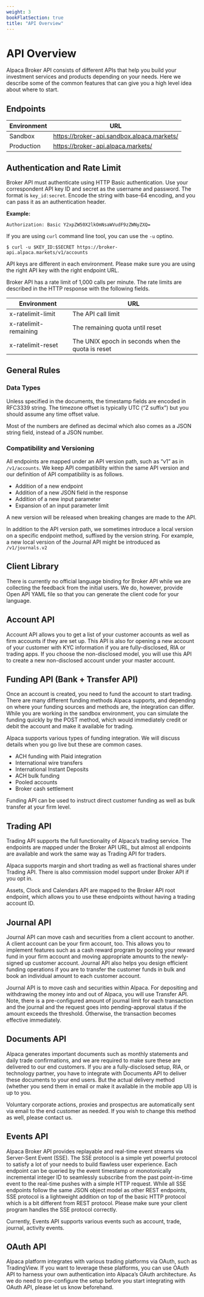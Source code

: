 ```yaml
---
weight: 3
bookFlatSection: true
title: "API Overview"
---
```


# API Overview

Alpaca Broker API consists of different APIs that help you build your investment services and products depending on your needs. Here we describe some of the common features that can give you a high level idea about where to start.

## Endpoints

| Environment | URL                                        |
| ----------- | ------------------------------------------ |
| Sandbox     | https://broker-api.sandbox.alpaca.markets/ |
| Production  | https://broker-api.alpaca.markets/         |

## Authentication and Rate Limit

Broker API must authenticate using HTTP Basic authentication. Use your
correspondent API key ID and secret as the username and password. The format is
`key_id:secret`. Encode the string with base-64 encoding, and you can pass it as
an authentication header.

**Example:**

```
Authorization: Basic Y2xpZW50X2lkOmNsaWVudF9zZWNyZXQ=
```

If you are using `curl` command line tool, you can use the `-u` optino.

```
$ curl -u $KEY_ID:$SECRET https://broker-api.alpaca.markets/v1/accounts
```

API keys are different in each environment. Please make sure you are using the right API key with the right endpoint URL.

Broker API has a rate limit of 1,000 calls per minute. The rate limits are described in the HTTP response with the following fields.

| Environment           | URL                                               |
| --------------------- | ------------------------------------------------- |
| x-ratelimit-limit     | The API call limit                                |
| x-ratelimit-remaining | The remaining quota until reset                   |
| x-ratelimit-reset     | The UNIX epoch in seconds when the quota is reset |

## General Rules

### Data Types

Unless specified in the documents, the timestamp fields are encoded in RFC3339 string. The timezone offset is typically UTC (“Z suffix”) but you should assume any time offset value.

Most of the numbers are defined as decimal which also comes as a JSON string field, instead of a JSON number.

### Compatibility and Versioning

All endpoints are mapped under an API version path, such as “v1” as in `/v1/accounts`. We keep API compatibility within the same API version and our definition of API compatibility is as follows.

- Addition of a new endpoint
- Addition of a new JSON field in the response
- Addition of a new input parameter
- Expansion of an input parameter limit

A new version will be released when breaking changes are made to the API.

In addition to the API version path, we sometimes introduce a local version on a specific endpoint method, suffixed by the version string. For example, a new local version of the Journal API might be introduced as `/v1/journals.v2`

## Client Library

There is currently no official language binding for Broker API while we are collecting the feedback from the initial users. We do, however, provide Open API YAML file so that you can generate the client code for your language.

## Account API

Account API allows you to get a list of your customer accounts as well as firm accounts if they are set up. This API is also for opening a new account of your customer with KYC information if you are fully-disclosed, RIA or trading apps. If you choose the non-disclosed model, you will use this API to create a new non-disclosed account under your master account.

## Funding API (Bank + Transfer API)

Once an account is created, you need to fund the account to start trading. There are many different funding methods Alpaca supports, and depending on where your funding sources and methods are, the integration can differ. While you are working in the sandbox environment, you can simulate the funding quickly by the POST method, which would immediately credit or debit the account and make it available for trading.

Alpaca supports various types of funding integration. We will discuss details when you go live but these are common cases.

- ACH funding with Plaid integration
- International wire transfers
- International Instant Deposits
- ACH bulk funding
- Pooled accounts
- Broker cash settlement

Funding API can be used to instruct direct customer funding as well as bulk transfer at your firm level.

## Trading API

Trading API supports the full functionality of Alpaca’s trading service. The endpoints are mapped under the Broker API URL, but almost all endpoints are available and work the same way as Trading API for traders.

Alpaca supports margin and short trading as well as fractional shares under Trading API. There is also commission model support under Broker API if you opt in.

Assets, Clock and Calendars API are mapped to the Broker API root endpoint, which allows you to use these endpoints without having a trading account ID.

## Journal API

Journal API can move cash and securities from a client account to another. A client account can be your firm account, too. This allows you to implement features such as a cash reward program by pooling your reward fund in your firm account and moving appropriate amounts to the newly-signed up customer account. Journal API also helps you design efficient funding operations if you are to transfer the customer funds in bulk and book an individual amount to each customer account.

Journal API is to move cash and securities within Alpaca. For depositing and withdrawing the money into and out of Alpaca, you will use Transfer API. Note, there is a pre-configured amount of journal limit for each transaction and the journal and the request goes into pending-approval status if the amount exceeds the threshold. Otherwise, the transaction becomes effective immediately.

## Documents API

Alpaca generates important documents such as monthly statements and daily trade confirmations, and we are required to make sure these are delivered to our end customers. If you are a fully-disclosed setup, RIA, or technology partner, you have to integrate with Documents API to deliver these documents to your end users. But the actual delivery method (whether you send them in email or make it available in the mobile app UI) is up to you.

Voluntary corporate actions, proxies and prospectus are automatically sent via email to the end customer as needed. If you wish to change this method as well, please contact us.

## Events API

Alpaca Broker API provides replayable and real-time event streams via Server-Sent Event (SSE). The SSE protocol is a simple yet powerful protocol to satisfy a lot of your needs to build flawless user experience. Each endpoint can be queried by the event timestamp or monotonically incremental integer ID to seamlessly subscribe from the past point-in-time event to the real-time pushes with a simple HTTP request. While all SSE endpoints follow the same JSON object model as other REST endpoints, SSE protocol is a lightweight addition on top of the basic HTTP protocol which is a bit different from REST protocol. Please make sure your client program handles the SSE protocol correctly.

Currently, Events API supports various events such as account, trade, journal, activity events.

## OAuth API

Alpaca platform integrates with various trading platforms via OAuth, such as TradingView. If you want to leverage these platforms, you can use OAuth API to harness your own authentication into Alpaca’s OAuth architecture. As we do need to pre-configure the setup before you start integrating with OAuth API, please let us know beforehand.

&nbsp;
